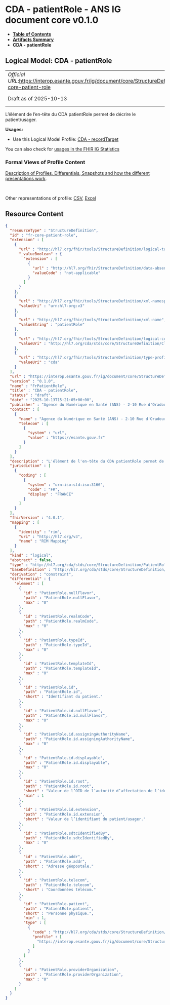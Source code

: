 # CDA - patientRole - ANS IG document core v0.1.0

* [**Table of Contents**](toc.md)
* [**Artifacts Summary**](artifacts.md)
* **CDA - patientRole**

## Logical Model: CDA - patientRole 

| | |
| :--- | :--- |
| *Official URL*:https://interop.esante.gouv.fr/ig/document/core/StructureDefinition/fr-core-patient-role | *Version*:0.1.0 |
| Draft as of 2025-10-13 | *Computable Name*:FrPatientRole |

 
L’élément de l’en-tête du CDA patientRole permet de décrire le patient/usager. 

**Usages:**

* Use this Logical Model Profile: [CDA - recordTarget](StructureDefinition-fr-core-record-target.md)

You can also check for [usages in the FHIR IG Statistics](https://packages2.fhir.org/xig/ans.document.fr.core|current/StructureDefinition/fr-core-patient-role)

### Formal Views of Profile Content

 [Description of Profiles, Differentials, Snapshots and how the different presentations work](http://build.fhir.org/ig/FHIR/ig-guidance/readingIgs.html#structure-definitions). 

 

Other representations of profile: [CSV](StructureDefinition-fr-core-patient-role.csv), [Excel](StructureDefinition-fr-core-patient-role.xlsx) 



## Resource Content

```json
{
  "resourceType" : "StructureDefinition",
  "id" : "fr-core-patient-role",
  "extension" : [
    {
      "url" : "http://hl7.org/fhir/tools/StructureDefinition/logical-target",
      "_valueBoolean" : {
        "extension" : [
          {
            "url" : "http://hl7.org/fhir/StructureDefinition/data-absent-reason",
            "valueCode" : "not-applicable"
          }
        ]
      }
    },
    {
      "url" : "http://hl7.org/fhir/tools/StructureDefinition/xml-namespace",
      "valueUri" : "urn:hl7-org:v3"
    },
    {
      "url" : "http://hl7.org/fhir/tools/StructureDefinition/xml-name",
      "valueString" : "patientRole"
    },
    {
      "url" : "http://hl7.org/fhir/tools/StructureDefinition/logical-container",
      "valueUri" : "http://hl7.org/cda/stds/core/StructureDefinition/ClinicalDocument"
    },
    {
      "url" : "http://hl7.org/fhir/tools/StructureDefinition/type-profile-style",
      "valueUri" : "cda"
    }
  ],
  "url" : "https://interop.esante.gouv.fr/ig/document/core/StructureDefinition/fr-core-patient-role",
  "version" : "0.1.0",
  "name" : "FrPatientRole",
  "title" : "CDA - patientRole",
  "status" : "draft",
  "date" : "2025-10-13T15:21:05+00:00",
  "publisher" : "Agence du Numérique en Santé (ANS) - 2-10 Rue d'Oradour-sur-Glane, 75015 Paris",
  "contact" : [
    {
      "name" : "Agence du Numérique en Santé (ANS) - 2-10 Rue d'Oradour-sur-Glane, 75015 Paris",
      "telecom" : [
        {
          "system" : "url",
          "value" : "https://esante.gouv.fr"
        }
      ]
    }
  ],
  "description" : "L'élément de l'en-tête du CDA patientRole permet de décrire le patient/usager.",
  "jurisdiction" : [
    {
      "coding" : [
        {
          "system" : "urn:iso:std:iso:3166",
          "code" : "FR",
          "display" : "FRANCE"
        }
      ]
    }
  ],
  "fhirVersion" : "4.0.1",
  "mapping" : [
    {
      "identity" : "rim",
      "uri" : "http://hl7.org/v3",
      "name" : "RIM Mapping"
    }
  ],
  "kind" : "logical",
  "abstract" : false,
  "type" : "http://hl7.org/cda/stds/core/StructureDefinition/PatientRole",
  "baseDefinition" : "http://hl7.org/cda/stds/core/StructureDefinition/PatientRole",
  "derivation" : "constraint",
  "differential" : {
    "element" : [
      {
        "id" : "PatientRole.nullFlavor",
        "path" : "PatientRole.nullFlavor",
        "max" : "0"
      },
      {
        "id" : "PatientRole.realmCode",
        "path" : "PatientRole.realmCode",
        "max" : "0"
      },
      {
        "id" : "PatientRole.typeId",
        "path" : "PatientRole.typeId",
        "max" : "0"
      },
      {
        "id" : "PatientRole.templateId",
        "path" : "PatientRole.templateId",
        "max" : "0"
      },
      {
        "id" : "PatientRole.id",
        "path" : "PatientRole.id",
        "short" : "Identifiant du patient."
      },
      {
        "id" : "PatientRole.id.nullFlavor",
        "path" : "PatientRole.id.nullFlavor",
        "max" : "0"
      },
      {
        "id" : "PatientRole.id.assigningAuthorityName",
        "path" : "PatientRole.id.assigningAuthorityName",
        "max" : "0"
      },
      {
        "id" : "PatientRole.id.displayable",
        "path" : "PatientRole.id.displayable",
        "max" : "0"
      },
      {
        "id" : "PatientRole.id.root",
        "path" : "PatientRole.id.root",
        "short" : "Valeur de l’OID de l’autorité d’affectation de l’identifiant du patient/usager.",
        "min" : 1
      },
      {
        "id" : "PatientRole.id.extension",
        "path" : "PatientRole.id.extension",
        "short" : "Valeur de l’identifiant du patient/usager."
      },
      {
        "id" : "PatientRole.sdtcIdentifiedBy",
        "path" : "PatientRole.sdtcIdentifiedBy",
        "max" : "0"
      },
      {
        "id" : "PatientRole.addr",
        "path" : "PatientRole.addr",
        "short" : "Adresse géopostale."
      },
      {
        "id" : "PatientRole.telecom",
        "path" : "PatientRole.telecom",
        "short" : "Coordonnées télécom."
      },
      {
        "id" : "PatientRole.patient",
        "path" : "PatientRole.patient",
        "short" : "Personne physique.",
        "min" : 1,
        "type" : [
          {
            "code" : "http://hl7.org/cda/stds/core/StructureDefinition/Patient",
            "profile" : [
              "https://interop.esante.gouv.fr/ig/document/core/StructureDefinition/fr-core-patient"
            ]
          }
        ]
      },
      {
        "id" : "PatientRole.providerOrganization",
        "path" : "PatientRole.providerOrganization",
        "max" : "0"
      }
    ]
  }
}

```
